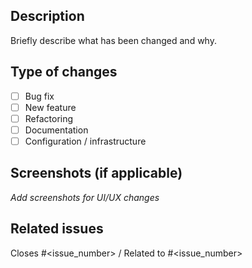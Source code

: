 ## Description
Briefly describe what has been changed and why.

## Type of changes
- [ ] Bug fix
- [ ] New feature
- [ ] Refactoring
- [ ] Documentation
- [ ] Configuration / infrastructure

## Screenshots (if applicable)
_Add screenshots for UI/UX changes_

## Related issues
Closes #<issue_number> / Related to #<issue_number>
